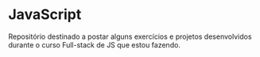 # JavaScript

Repositório destinado a postar alguns exercícios e projetos desenvolvidos durante o curso Full-stack de JS que estou fazendo. 
